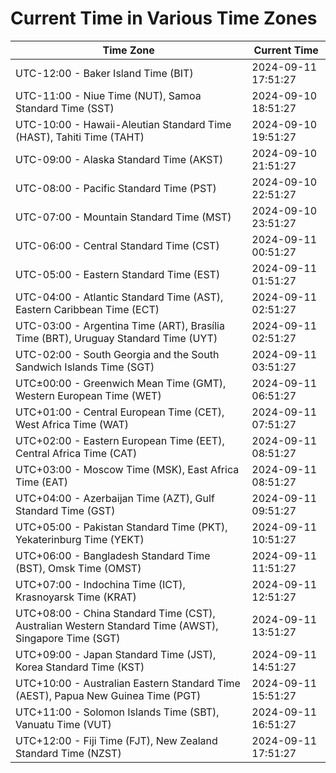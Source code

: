 # Current Time in Various Time Zones

| Time Zone | Current Time |
|-----------|--------------|
| UTC-12:00 - Baker Island Time (BIT) | 2024-09-11 17:51:27 |
| UTC-11:00 - Niue Time (NUT), Samoa Standard Time (SST) | 2024-09-10 18:51:27 |
| UTC-10:00 - Hawaii-Aleutian Standard Time (HAST), Tahiti Time (TAHT) | 2024-09-10 19:51:27 |
| UTC-09:00 - Alaska Standard Time (AKST) | 2024-09-10 21:51:27 |
| UTC-08:00 - Pacific Standard Time (PST) | 2024-09-10 22:51:27 |
| UTC-07:00 - Mountain Standard Time (MST) | 2024-09-10 23:51:27 |
| UTC-06:00 - Central Standard Time (CST) | 2024-09-11 00:51:27 |
| UTC-05:00 - Eastern Standard Time (EST) | 2024-09-11 01:51:27 |
| UTC-04:00 - Atlantic Standard Time (AST), Eastern Caribbean Time (ECT) | 2024-09-11 02:51:27 |
| UTC-03:00 - Argentina Time (ART), Brasília Time (BRT), Uruguay Standard Time (UYT) | 2024-09-11 02:51:27 |
| UTC-02:00 - South Georgia and the South Sandwich Islands Time (SGT) | 2024-09-11 03:51:27 |
| UTC±00:00 - Greenwich Mean Time (GMT), Western European Time (WET) | 2024-09-11 06:51:27 |
| UTC+01:00 - Central European Time (CET), West Africa Time (WAT) | 2024-09-11 07:51:27 |
| UTC+02:00 - Eastern European Time (EET), Central Africa Time (CAT) | 2024-09-11 08:51:27 |
| UTC+03:00 - Moscow Time (MSK), East Africa Time (EAT) | 2024-09-11 08:51:27 |
| UTC+04:00 - Azerbaijan Time (AZT), Gulf Standard Time (GST) | 2024-09-11 09:51:27 |
| UTC+05:00 - Pakistan Standard Time (PKT), Yekaterinburg Time (YEKT) | 2024-09-11 10:51:27 |
| UTC+06:00 - Bangladesh Standard Time (BST), Omsk Time (OMST) | 2024-09-11 11:51:27 |
| UTC+07:00 - Indochina Time (ICT), Krasnoyarsk Time (KRAT) | 2024-09-11 12:51:27 |
| UTC+08:00 - China Standard Time (CST), Australian Western Standard Time (AWST), Singapore Time (SGT) | 2024-09-11 13:51:27 |
| UTC+09:00 - Japan Standard Time (JST), Korea Standard Time (KST) | 2024-09-11 14:51:27 |
| UTC+10:00 - Australian Eastern Standard Time (AEST), Papua New Guinea Time (PGT) | 2024-09-11 15:51:27 |
| UTC+11:00 - Solomon Islands Time (SBT), Vanuatu Time (VUT) | 2024-09-11 16:51:27 |
| UTC+12:00 - Fiji Time (FJT), New Zealand Standard Time (NZST) | 2024-09-11 17:51:27 |
